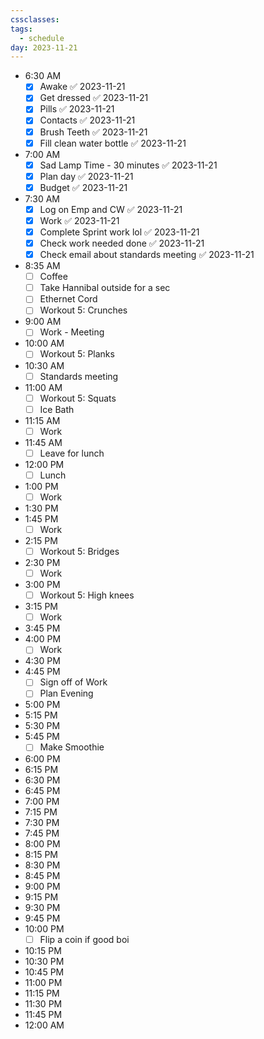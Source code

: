 ```yaml
---
cssclasses: 
tags:
  - schedule
day: 2023-11-21
---
```



- <span class="green">6:30 AM</span>
	- [x] Awake ✅ 2023-11-21
	- [x] Get dressed ✅ 2023-11-21
	- [x] Pills ✅ 2023-11-21
	- [x] Contacts ✅ 2023-11-21
	- [x] Brush Teeth ✅ 2023-11-21
	- [x] Fill clean water bottle ✅ 2023-11-21
- <span class="green">7:00 AM</span>
	- [x] Sad Lamp Time - 30 minutes ✅ 2023-11-21
	- [x] Plan day ✅ 2023-11-21
	- [x] Budget ✅ 2023-11-21
- <span class="green">7:30 AM</span>
	- [x] Log on Emp and CW ✅ 2023-11-21
	- [x] Work ✅ 2023-11-21
	- [x] Complete Sprint work lol ✅ 2023-11-21
	- [x] Check work needed done ✅ 2023-11-21
	- [x] Check email about standards meeting ✅ 2023-11-21
- <span class="green">8:35 AM</span>
	- [ ] Coffee
	- [ ] Take Hannibal outside for a sec
	- [ ] Ethernet Cord
	- [ ] Workout 5: Crunches
- <span class="green">9:00 AM</span>
	- [ ] Work - Meeting
- <span class="green">10:00 AM</span>
	- [ ] Workout 5: Planks
- <span class="green">10:30 AM</span>
	- [ ] Standards meeting
- <span class="green">11:00 AM</span>
	- [ ] Workout 5: Squats
	- [ ] Ice Bath
- <span class="green">11:15 AM</span>
	- [ ] Work
- <span class="green">11:45 AM</span>
	- [ ] Leave for lunch
- <span class="green">12:00 PM</span>
	- [ ] Lunch
- <span class="green">1:00 PM</span>
	- [ ] Work
- <span class="green">1:30 PM</span>
- <span class="green">1:45 PM</span>
	- [ ] Work
- <span class="green">2:15 PM</span>
	- [ ] Workout 5: Bridges
- <span class="green">2:30 PM</span>
	- [ ] Work
- <span class="green">3:00 PM</span>
	- [ ] Workout 5: High knees
- <span class="green">3:15 PM</span>
	- [ ] Work
- <span class="green">3:45 PM</span>
- <span class="green">4:00 PM</span>
	- [ ] Work
- <span class="green">4:30 PM</span>
- <span class="green">4:45 PM</span>
	- [ ] Sign off of Work
	- [ ] Plan Evening
- <span class="green">5:00 PM</span>
- <span class="green">5:15 PM</span>
- <span class="green">5:30 PM</span>
- <span class="green">5:45 PM</span>
	- [ ] Make Smoothie
- <span class="green">6:00 PM</span>
- <span class="green">6:15 PM</span>
- <span class="green">6:30 PM</span>
- <span class="green">6:45 PM</span>
- <span class="green">7:00 PM</span>
- <span class="green">7:15 PM</span>
- <span class="green">7:30 PM</span>
- <span class="green">7:45 PM</span>
- <span class="green">8:00 PM</span>
- <span class="green">8:15 PM</span>
- <span class="green">8:30 PM</span>
- <span class="green">8:45 PM</span>
- <span class="green">9:00 PM</span>
- <span class="green">9:15 PM</span>
- <span class="green">9:30 PM</span>
- <span class="green">9:45 PM</span>
- <span class="green">10:00 PM</span>
	- [ ] Flip a coin if good boi
- <span class="green">10:15 PM</span>
- <span class="green">10:30 PM</span>
- <span class="green">10:45 PM</span>
- <span class="green">11:00 PM</span>
- <span class="green">11:15 PM</span>
- <span class="green">11:30 PM</span>
- <span class="green">11:45 PM</span>
- <span class="green">12:00 AM</span>